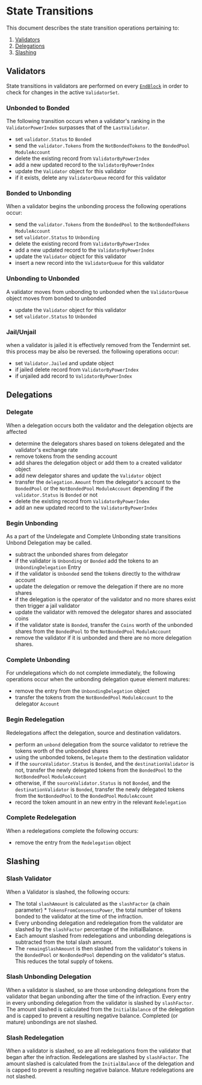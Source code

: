 <!--
order: 2
-->

# State Transitions

This document describes the state transition operations pertaining to:

1. [Validators](./02_state_transitions.md#validators)
2. [Delegations](./02_state_transitions.md#delegations)
3. [Slashing](./02_state_transitions.md#slashing)

## Validators

State transitions in validators are performed on every [`EndBlock`](./05_end_block.md#validator-set-changes)
in order to check for changes in the active `ValidatorSet`.

### Unbonded to Bonded

The following transition occurs when a validator's ranking in the `ValidatorPowerIndex` surpasses
that of the `LastValidator`.

- set `validator.Status` to `Bonded`
- send the `validator.Tokens` from the `NotBondedTokens` to the `BondedPool` `ModuleAccount`
- delete the existing record from `ValidatorByPowerIndex`
- add a new updated record to the `ValidatorByPowerIndex`
- update the `Validator` object for this validator
- if it exists, delete any `ValidatorQueue` record for this validator

### Bonded to Unbonding

When a validator begins the unbonding process the following operations occur:

- send the `validator.Tokens` from the `BondedPool` to the `NotBondedTokens` `ModuleAccount`
- set `validator.Status` to `Unbonding`
- delete the existing record from `ValidatorByPowerIndex`
- add a new updated record to the `ValidatorByPowerIndex`
- update the `Validator` object for this validator
- insert a new record into the `ValidatorQueue` for this validator

### Unbonding to Unbonded

A validator moves from unbonding to unbonded when the `ValidatorQueue` object
moves from bonded to unbonded

- update the `Validator` object for this validator
- set `validator.Status` to `Unbonded`

### Jail/Unjail

when a validator is jailed it is effectively removed from the Tendermint set.
this process may be also be reversed. the following operations occur:

- set `Validator.Jailed` and update object
- if jailed delete record from `ValidatorByPowerIndex`
- if unjailed add record to `ValidatorByPowerIndex`

## Delegations

### Delegate

When a delegation occurs both the validator and the delegation objects are affected

- determine the delegators shares based on tokens delegated and the validator's exchange rate
- remove tokens from the sending account
- add shares the delegation object or add them to a created validator object
- add new delegator shares and update the `Validator` object
- transfer the `delegation.Amount` from the delegator's account to the `BondedPool` or the `NotBondedPool` `ModuleAccount` depending if the `validator.Status` is `Bonded` or not
- delete the existing record from `ValidatorByPowerIndex`
- add an new updated record to the `ValidatorByPowerIndex`

### Begin Unbonding

As a part of the Undelegate and Complete Unbonding state transitions Unbond
Delegation may be called.

- subtract the unbonded shares from delegator
- if the validator is `Unbonding` or `Bonded` add the tokens to an `UnbondingDelegation` Entry
- if the validator is `Unbonded` send the tokens directly to the withdraw
  account
- update the delegation or remove the delegation if there are no more shares
- if the delegation is the operator of the validator and no more shares exist then trigger a jail validator
- update the validator with removed the delegator shares and associated coins
- if the validator state is `Bonded`, transfer the `Coins` worth of the unbonded
  shares from the `BondedPool` to the `NotBondedPool` `ModuleAccount`
- remove the validator if it is unbonded and there are no more delegation shares.

### Complete Unbonding

For undelegations which do not complete immediately, the following operations
occur when the unbonding delegation queue element matures:

- remove the entry from the `UnbondingDelegation` object
- transfer the tokens from the `NotBondedPool` `ModuleAccount` to the delegator `Account`

### Begin Redelegation

Redelegations affect the delegation, source and destination validators.

- perform an `unbond` delegation from the source validator to retrieve the tokens worth of the unbonded shares
- using the unbonded tokens, `Delegate` them to the destination validator
- if the `sourceValidator.Status` is `Bonded`, and the `destinationValidator` is not,
  transfer the newly delegated tokens from the `BondedPool` to the `NotBondedPool` `ModuleAccount`
- otherwise, if the `sourceValidator.Status` is not `Bonded`, and the `destinationValidator`
  is `Bonded`, transfer the newly delegated tokens from the `NotBondedPool` to the `BondedPool` `ModuleAccount`
- record the token amount in an new entry in the relevant `Redelegation`

### Complete Redelegation

When a redelegations complete the following occurs:

- remove the entry from the `Redelegation` object

## Slashing

### Slash Validator

When a Validator is slashed, the following occurs:

- The total `slashAmount` is calculated as the `slashFactor` (a chain parameter) \* `TokensFromConsensusPower`,
  the total number of tokens bonded to the validator at the time of the infraction.
- Every unbonding delegation and redelegation from the validator are slashed by the `slashFactor`
  percentage of the initialBalance.
- Each amount slashed from redelegations and unbonding delegations is subtracted from the
  total slash amount.
- The `remaingSlashAmount` is then slashed from the validator's tokens in the `BondedPool` or
  `NonBondedPool` depending on the validator's status. This reduces the total supply of tokens.

### Slash Unbonding Delegation

When a validator is slashed, so are those unbonding delegations from the validator that began unbonding
after the time of the infraction. Every entry in every unbonding delegation from the validator
is slashed by `slashFactor`. The amount slashed is calculated from the `InitialBalance` of the
delegation and is capped to prevent a resulting negative balance. Completed (or mature) unbondings are not slashed.

### Slash Redelegation

When a validator is slashed, so are all redelegations from the validator that began after the
infraction. Redelegations are slashed by `slashFactor`.
The amount slashed is calculated from the `InitialBalance` of the delegation and is capped to
prevent a resulting negative balance. Mature redelegations are not slashed.
